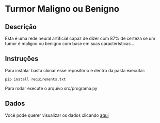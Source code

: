 # Turmor Maligno ou Benigno
 
## Descrição
Esta é uma rede neural artificial capaz de dizer com 87% de certeza se um tumor é maligno ou benigno com base em suas características...

## Instruções
Para instalar basta clonar esse repositório e dentro da pasta executar:

```
pip install requirements.txt 
```

Para rodar execute o arquivo src/programa.py

## Dados
Você pode querer visualizar os dados clicando <a href="https://github.com/thiagopiassigit/Tumor-Maligno-ou-Benigno/blob/main/src/dados.csv">aqui</a>